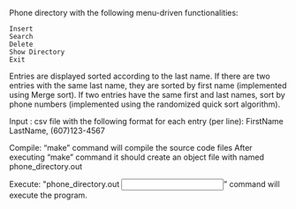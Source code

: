Phone directory with the following menu-driven functionalities:
  
    Insert
    Search
    Delete
    Show Directory
    Exit

Entries are displayed sorted according to the last name. If there are two entries with the same last name, they are sorted by first name (implemented using Merge sort).
If two entries have the same first and last names, sort by phone numbers (implemented using the randomized quick sort algorithm). 

Input : csv file with the following format for each entry (per line):
    FirstName LastName, (607)123-4567
  
Compile: “make” command will compile the source code files
After executing “make” command it should create an object file with named phone_directory.out

Execute: "phone_directory.out <input file name>” command will execute the program.
